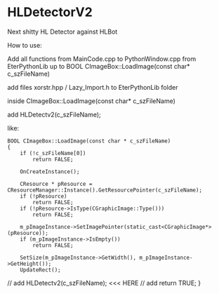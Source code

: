 # HLDetectorV2
Next shitty HL Detector against HLBot



How to use:

Add all functions from MainCode.cpp to PythonWindow.cpp from EterPythonLib up to BOOL CImageBox::LoadImage(const char* c_szFileName)

add files xorstr.hpp / Lazy_Import.h to EterPythonLib folder


inside CImageBox::LoadImage(const char* c_szFileName)

add HLDetectv2(c_szFileName);


like:

	BOOL CImageBox::LoadImage(const char * c_szFileName)
	{
		if (!c_szFileName[0])
			return FALSE;

		OnCreateInstance();

		CResource * pResource = CResourceManager::Instance().GetResourcePointer(c_szFileName);
		if (!pResource)
			return FALSE;
		if (!pResource->IsType(CGraphicImage::Type()))
			return FALSE;

		m_pImageInstance->SetImagePointer(static_cast<CGraphicImage*>(pResource));
		if (m_pImageInstance->IsEmpty())
			return FALSE;

		SetSize(m_pImageInstance->GetWidth(), m_pImageInstance->GetHeight());
		UpdateRect();
// add
		HLDetectv2(c_szFileName);   <<< HERE
// add
		return TRUE;
	}









